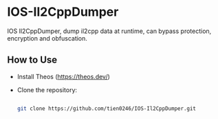 # IOS-Il2CppDumper

IOS Il2CppDumper, dump il2cpp data at runtime, can bypass protection, encryption and obfuscation.

## How to Use
- Install Theos (https://theos.dev/)
- Clone the repository:
  
  ```bash
  
  git clone https://github.com/tien0246/IOS-Il2CppDumper.git
